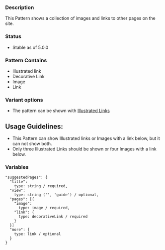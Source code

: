 ### Description
This Pattern shows a collection of images and links to other pages on the site.

### Status
* Stable as of 5.0.0

### Pattern Contains
* Illustrated link
* Decorative Link
* Image
* Link

### Variant options
* The pattern can be shown with [Illustrated Links](./?p=organisms-suggested-pages-guide)

## Usage Guidelines:
* This Pattern can show Illustrated links or Images with a link below, but it can not show both.
* Only three Illustrated Links should be shown or four Images with a link below.

### Variables
~~~
"suggestedPages": {
  "title": 
    type: string / required,
  "view": 
    type: string ('', 'guide') / optional,
  "pages": [{
    "image": 
      type: image / required,
    "link": {
      type: decorativeLink / required
    }
  }]
  "more": {
    type: link / optional
  }
}
~~~
